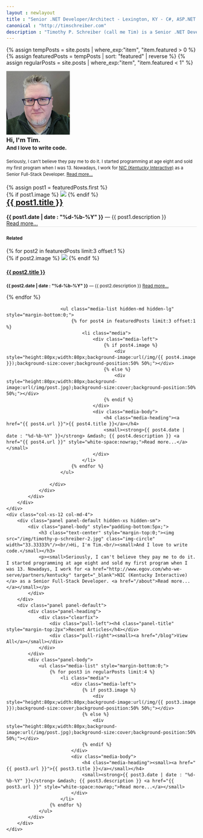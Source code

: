 ```yaml
---
layout : newlayout
title : "Senior .NET Developer/Architect - Lexington, KY - C#, ASP.NET MVC, WCF, Entity Framework, SQL Server, Agile, Object-Oriented Design, SOLID, Design Patterns"
canonical : "http://timschreiber.com"
description : "Timothy P. Schreiber (call me Tim) is a Senior .NET Developer/Architect in the Lexington, KY area. Enterprise applications, websites, open source - you name it. C#, ASP.NET MVC, WCF, Entity Framework, SQL Server, Agile, Object-Oriented Design, SOLID, Design Patterns."
---
```


{% assign tempPosts = site.posts | where_exp:"item", "item.featured > 0 %}
{% assign featuredPosts = tempPosts | sort: "featured" | reverse %}
{% assign regularPosts = site.posts | where_exp:"item", "item.featured < 1" %}

<div class="row">
	<div class="col-xs-12 hidden-md hidden-lg">
		<div class="panel panel-default">
			<div class="panel-body" style="padding-bottom:5px;">
				<h3 class="text-center" style="margin-top:0;"><img src="/img/timothy-p-schreiber-3.jpg" class="img-circle" width="33.33333%"/><br/>Hi, I'm Tim.<br/><small>And I love to write code.</small></h3>
				<p><small>Seriously, I can't believe they pay me to do it. I started programming at age eight and sold my first program when I was 13. Nowadays, I work for <a href="http://www.egov.com/who-we-serve/partners/kentucky" target="_blank">NIC (Kentucky Interactive)</a> as a Senior Full-Stack Developer. <a href="/about">Read more...</a></small></p>
			</div>
		</div>
	</div>
	<div class="col-xs-12 col-md-8">
		<div class="row">
			<div class="col-xs-12">
				{% assign post1 = featuredPosts.first %}
				<div class="panel panel-default">
					{% if post1.image %}
						<a href="{{ post1.url }}"><img src="/img/{{ post1.image }}" class="img-rounded" style="max-width:100%;" /></a>
					{% endif %}
					<div class="panel-body">
						<h2 style="margin-top:0;"><a href="{{ post1.url }}">{{ post1.title }}</a></h2>
						<p style="margin-bottom:0;"><strong>{{ post1.date | date : "%d-%b-%Y" }}</strong> &mdash; {{ post1.description }} <a href="{{ post1.url }}" style="white-space:nowrap;">Read more...</a></p>
					</div>
					<div class="panel-heading" style="margin-top:0;border-top:1px solid rgb(224,224,224);">
					<h4 class="panel-title"><small><strong>Related</strong></small></h4>
					</div>
					<div class="panel-body">
						<div class="row hidden-xs hidden-sm">
						{% for post2 in featuredPosts limit:3 offset:1 %}
							<div class="col-xs-12 col-md-4">
								{% if post2.image %}
									<a href="{{ post2.url }}"><img src="/img/{{ post2.image }}" class="img-rounded" style="max-width:100%" /></a>
								{% endif %}
								<h4><a href="{{ post2.url }}">{{ post2.title }}</a></h4>
								<p><small><strong>{{ post2.date | date : "%d-%b-%Y" }}</strong> &mdash; {{ post2.description }} <a href="{{ post2.url }}" style="white-space:nowrap;">Read more...</a></small></p>
							</div>
						{% endfor %}
						</div>

						<ul class="media-list hidden-md hidden-lg" style="margin-bottom:0;">
							{% for post4 in featuredPosts limit:3 offset:1 %}
								<li class="media">
									<div class="media-left">
										{% if post4.image %}
											<div style="height:80px;width:80px;background-image:url(/img/{{ post4.image }});background-size:cover;background-position:50% 50%;"></div>
										{% else %}
											<div style="height:80px;width:80px;background-image:url(/img/post.jpg);background-size:cover;background-position:50% 50%;"></div>
										{% endif %}
									</div>
									<div class="media-body">
										<h4 class="media-heading"><a href="{{ post4.url }}">{{ post4.title }}</a></h4>
										<small><strong>{{ post4.date | date : "%d-%b-%Y" }}</strong> &mdash; {{ post4.description }} <a href="{{ post4.url }}" style="white-space:nowrap;">Read more...</a></small>
									</div>
								</li>
							{% endfor %}
						</ul>

					</div>
				</div>
			</div>
		</div>
	</div>
	<div class="col-xs-12 col-md-4">
		<div class="panel panel-default hidden-xs hidden-sm">
			<div class="panel-body" style="padding-bottom:5px;">
				<h3 class="text-center" style="margin-top:0;"><img src="/img/timothy-p-schreiber-2.jpg" class="img-circle" width="33.33333%"/><br/>Hi, I'm Tim.<br/><small>And I love to write code.</small></h3>
				<p><small>Seriously, I can't believe they pay me to do it. I started programming at age eight and sold my first program when I was 13. Nowadays, I work for <a href="http://www.egov.com/who-we-serve/partners/kentucky" target="_blank">NIC (Kentucky Interactive)</a> as a Senior Full-Stack Developer. <a href="/about">Read more...</a></small></p>
			</div>
		</div>
		<div class="panel panel-default">
			<div class="panel-heading">
				<div class="clearfix">
					<div class="pull-left"><h4 class="panel-title" style="margin-top:2px">Recent Articles</h4></div>
					<div class="pull-right"><small><a href="/blog">View All</a></small></div>
				</div>
			</div>
			<div class="panel-body">
				<ul class="media-list" style="margin-bottom:0;">
					{% for post3 in regularPosts limit:4 %}
						<li class="media">
							<div class="media-left">
								{% if post3.image %}
									<div style="height:80px;width:80px;background-image:url(/img/{{ post3.image }});background-size:cover;background-position:50% 50%;"></div>
								{% else %}
									<div style="height:80px;width:80px;background-image:url(/img/post.jpg);background-size:cover;background-position:50% 50%;"></div>
								{% endif %}
							</div>
							<div class="media-body">
								<h4 class="media-heading"><small><a href="{{ post3.url }}">{{ post3.title }}</a></small></h4>
								<small><strong>{{ post3.date | date : "%d-%b-%Y" }}</strong> &mdash; {{ post3.description }} <a href="{{ post3.url }}" style="white-space:nowrap;">Read more...</a></small>
							</div>
						</li>
					{% endfor %}
				</ul>
			</div>
		</div>
	</div>
</div>
